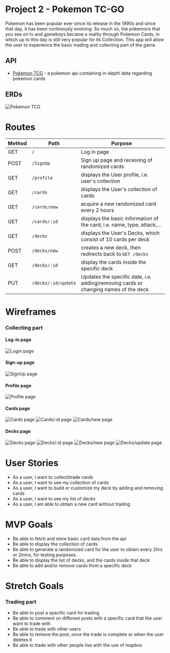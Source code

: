 # Project 2 - Pokemon TC-GO
Pokemon has been popular ever since its release in the 1990s and since that day, it has been continously evolving. So much so, the pokemons that you see on tv and gameboys became a reality through Pokemon Cards, in which up to this day is still very popular for its Collection. This app will allow the user to experience the basic trading and collecting part of the game.

## API
- [Pokemon TCG](https://pokemontcg.io/) - a pokemon api containing in-depth data regarding pokemon cards

## ERDs
![Pokemon TCG](erd.drawio.png)

# Routes

| Method | Path | Purpose |
| ------ | -------------- | -------------------------------- |
| GET | `/` | Log in page |
| POST | `/SignUp` | Sign up page and receiving of randomized cards |
| GET | `/profile` | displays the User profile, i.e. user's collection |
| GET | `/cards` | displays the User's collection of cards |
| GET | `/cards/new` | acquire a new randomized card every 2 hours |
| GET | `/cards/:id` | displays the basic information of the card, i.e. name, type, attack,... |
| GET | `/decks` | displays the User's Decks, which consist of 10 cards per deck|
| POST | `/decks/new` | creates a new deck, then redirects back to `GET /decks`|
| GET | `/decks/:id` | display the cards inside the specific deck |
| PUT | `/decks/:id/update` | Updates the specific date, i.e. adding/removing cards or changing names of the deck |

# Wireframes
### Collecting part
#### Log-in page
![Login page](./wireframes/login.JPG)
#### Sign-up page
![SignUp page](./wireframes/signup.JPG)
#### Profile page
![Profile page](./wireframes/profile.JPG)
#### Cards page
![Cards page](./wireframes/cards.JPG)
![Cards/:id page](./wireframes/card-indiv.JPG)
![Cards/new page](./wireframes/card-new.JPG)
#### Decks page
![Decks page](./wireframes/decks.JPG)
![Decks/:id page](./wireframes/deck-indiv.JPG)
![Decks/new page](./wireframes/deck-new.JPG)
![Decks/update page](./wireframes/deck-update.JPG)

# User Stories
- As a user, I want to collect/trade cards
- As a user, I want to see my collection of cards
- As a user, I want to build or customize my deck by adding and removing cards
- As a user, I want to see my list of decks
- As a user, I am able to obtain a new card without trading

# MVP Goals
- Be able to fetch and store basic card data from the api
- Be able to display the collection of cards
- Be able to generate a randomized card for the user to obtain every 2hrs or 2mins, for testing purposes.
- Be able to display the list of decks, and the cards inside that deck
- Be able to add and/or remove cards from a specific deck

# Stretch Goals
### Trading part
- Be able to post a specific card for trading
- Be able to comment on different posts with a specific card that the user want to trade with
- Be able to trade with other users
- Be able to remove the post, once the trade is complete or when the user deletes it
- Be able to trade with other people live with the use of mapbox